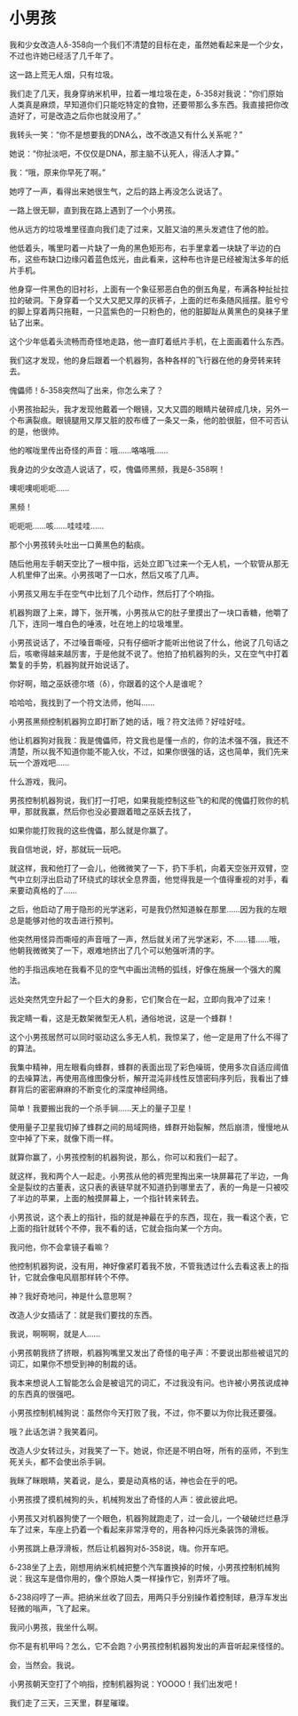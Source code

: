 # 小男孩

我和少女改造人δ-358向一个我们不清楚的目标在走，虽然她看起来是一个少女，不过也许她已经活了几千年了。

这一路上荒无人烟，只有垃圾。

我们走了几天，我身穿纳米机甲，拉着一堆垃圾在走，δ-358对我说：“你们原始人类真是麻烦，早知道你们只能吃特定的食物，还要带那么多东西。我直接把你改造好了，可是改造之后你也就没用了。”

我转头一笑：“你不是想要我的DNA么，改不改造又有什么关系呢？”

她说：“你扯淡吧，不仅仅是DNA，那主脑不认死人，得活人才算。”

我：“哦，原来你早死了啊。”

她哼了一声，看得出来她很生气，之后的路上再没怎么说话了。

一路上很无聊，直到我在路上遇到了一个小男孩。

他从远方的垃圾堆里径直向我们走了过来，又脏又油的黑头发遮住了他的脸。

他低着头，嘴里叼着一片缺了一角的黑色矩形布，右手里拿着一块缺了半边的白布，这些布缺口边缘闪着蓝色炫光，由此看来，这种布也许是已经被淘汰多年的纸片手机。

他身穿一件黑色的旧衬衫，上面有一个象征邪恶白色的倒五角星，布满各种扯扯拉拉的破洞。下身穿着一个又大又肥又厚的灰裤子，上面的烂布条随风摇摆。脏兮兮的脚上穿着两只拖鞋，一只蓝紫色的一只粉色的，他的脏脚趾从黄黑色的臭袜子里钻了出来。

这个少年低着头流畅而奇怪地走路，他一直盯着纸片手机，在上面画着什么东西。

我们这才发现，他的身后跟着一个机器狗，各种各样的飞行器在他的身旁转来转去。

傀儡师！δ-358突然叫了出来，你怎么来了？

小男孩抬起头，我才发现他戴着一个眼镜，又大又圆的眼睛片破碎成几块，另外一个布满裂痕。眼镜腿用又厚又脏的胶布缠了一条又一条，他的脸很脏，但不可否认的是，他很帅。

他的喉咙里传出奇怪的声音：哦……咯咯哦……

我身边的少女改造人说话了，哎，傀儡师黑频，我是δ-358啊！

噢呃噢呃呃呃……

黑频！

呃呃呃……咳……哇哇哇……

那个小男孩转头吐出一口黄黑色的黏痰。

随后他用左手朝天空比了一根中指，远处立即飞过来一个无人机，一个软管从那无人机里伸了出来。小男孩喝了一口水，然后又咳了几声。

小男孩又用左手在空气中比划了几个动作，然后打了个响指。

机器狗跟了上来，蹲下，张开嘴，小男孩从它的肚子里摸出了一块口香糖，他嚼了几下，连同一堆白色的唾液，吐在地上的垃圾堆里。

小男孩说话了，不过嗓音嘶哑，只有仔细听才能听出他说了什么，他说了几句话之后，咳嗽得越来越厉害，于是他就不说了。他拍了拍机器狗的头，又在空气中打着繁复的手势，机器狗就开始说话了。

你好啊，暗之巫妖德尔塔（δ），你跟着的这个人是谁呢？

哈哈哈，我找到了一个符文法师，他叫……

小男孩黑频控制机器狗立即打断了她的话，哦？符文法师？好哇好哇。

他让机器狗对我我：我是傀儡师，符文我也是懂一点的，你的法术强不强，我还不清楚，所以我不知道你能不能入伙，不过，如果你很强的话，这也简单，我们先来玩一个游戏吧……

什么游戏，我问。

男孩控制机器狗说，我们打一打吧，如果我能控制这些飞的和爬的傀儡打败你的机甲，那就我赢，然后你也没必要跟着暗之巫妖去找了，

如果你能打败我的这些傀儡，那么就是你赢了。

我自信地说，好，那就玩一玩吧。

就这样，我和他打了一会儿，他微微笑了一下，扔下手机，向着天空张开双臂，空气中立刻浮出启动了环绕式的球状全息界面，他觉得我是一个值得重视的对手，看来要动真格的了……

之后，他启动了用于隐形的光学迷彩，可是我仍然知道躲在那里……因为我的左眼总是能够对他的攻击进行预判。

他突然用怪异而嘶哑的声音哦了一声，然后就关闭了光学迷彩，不……错……哦，他朝我微微笑了一下，艰难地挤出了几个可以勉强听清的字。

他的手指迅疾地在我看不见的空气中画出流畅的弧线，好像在施展一个强大的魔法。

远处突然凭空升起了一个巨大的身影，它们聚合在一起，立即向我冲了过来！

我定睛一看，这是无数架微型无人机，通俗地说，这是一个蜂群！

这个小男孩居然可以同时驱动这么多无人机，我惊呆了，他一定是用了什么不得了的算法。

我集中精神，用左眼看向蜂群，蜂群的表面出现了彩色噪斑，使用多次自适应阈值的去噪算法，再使用高维图像分析，解开混沌非线性反馈密码序列后，我看出了蜂群背后的密密麻麻的不断变化的深度神经网络。

简单！我要搬出我的一个杀手锏……天上的量子卫星！

使用量子卫星我切掉了蜂群之间的局域网络，蜂群开始裂解，然后崩溃，慢慢地从空中掉了下来，就像下雨一样。

就算你赢了，小男孩控制的机器狗说，那么，你可以和我们一起了。

就这样，我和两个人一起走。小男孩从他的裤兜里掏出来一块屏幕花了半边，一角全是裂纹的古董表，这只表的表链早就不知道扔到哪里去了，表的一角是一只被咬了半边的苹果，上面的触摸屏幕上，一个指针转来转去。

小男孩说，这个表上的指针，指的就是神最在乎的东西，现在，我一看这个表，它上面的指针就转个不停，我不看的话，它就会指向某一个方向。

我问他，你不会拿镜子看嘛？

他控制机器狗说，没有用，神好像紧盯着我不放，不管我透过什么去看这表上的指针，它就会像电风扇那样转个不停。

神？我好奇地问，神是什么意思啊？

改造人少女插话了：就是我们要找的东西。

我说，啊啊啊，就是人……

小男孩朝我挤了挤眼，机器狗嘴里又发出了奇怪的电子声：不要说出那些被诅咒的词汇，如果你不想受到神的制裁的话。

我本来想说人工智能怎么会是被诅咒的词汇，不过我没有问。也许被小男孩说成神的东西真的很强吧。

小男孩控制机械狗说：虽然你今天打败了我，不过，你不要以为你比我还要强。

哦？此话怎讲？我笑着问。

改造人少女转过头，对我笑了一下。她说，你还是不明白呀，所有的巫师，不到生死关头，都不会使出杀手锏。

我眯了眯眼睛，笑着说，是么，要是动真格的话，神也会在乎的吧。

小男孩摸了摸机械狗的头，机械狗发出了奇怪的人声：彼此彼此吧。

小男孩又对机器狗使了一个眼色，机器狗就跑走了，过一会儿，一个破破烂烂悬浮车了过来，车座上扔着一个看起来非常浮夸的，用各种闪烁光条装饰的滑板。

小男孩跳上悬浮滑板，然后让机器狗对δ-358说，嗨。你开车吧。

δ-238坐了上去，刚想用纳米机械把整个汽车置换掉的时候，小男孩控制机械狗说：我这车是借你用的，像个原始人类一样操作它，别弄坏了哦。

δ-238闷哼了一声。把纳米丝收了回去，用两只手分别操作着控制球，悬浮车发出轻微的嗡声，飞了起来。

我问小男孩，我坐什么啊。

你不是有机甲吗？怎么，它不会跑？小男孩控制机器狗发出的声音听起来怪怪的。

会，当然会。我说。

小男孩朝天空打了个响指，控制机器狗说：YOOOO！我们出发吧！

我们走了三天，三天里，群星璀璨。

